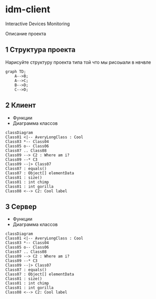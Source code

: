 # idm-client
Interactive Devices Monitoring

Описание проекта

## 1 Структура проекта

Нарисуйте структуру проекта типа той что мы рисоыали в нвчвле
```mermaid
graph TD;
    A-->B;
    A-->C;
    B-->D;
    C-->D;
```

## 2 Клиент

- Функции
- Диаграмма классов

```mermaid
classDiagram
Class01 <|-- AveryLongClass : Cool
Class03 *-- Class04
Class05 o-- Class06
Class07 .. Class08
Class09 --> C2 : Where am i?
Class09 --* C3
Class09 --|> Class07
Class07 : equals()
Class07 : Object[] elementData
Class01 : size()
Class01 : int chimp
Class01 : int gorilla
Class08 <--> C2: Cool label
```

## 3 Сервер

- Функции
- Диаграмма классов

```mermaid
classDiagram
Class01 <|-- AveryLongClass : Cool
Class03 *-- Class04
Class05 o-- Class06
Class07 .. Class08
Class09 --> C2 : Where am i?
Class09 --* C3
Class09 --|> Class07
Class07 : equals()
Class07 : Object[] elementData
Class01 : size()
Class01 : int chimp
Class01 : int gorilla
Class08 <--> C2: Cool label
```
